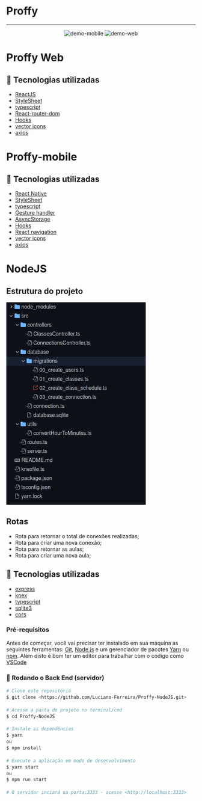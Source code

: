 
# Proffy

---
<div align="center" >
  <img src="./assets/prffy.gif" alt="demo-mobile" height="425">
  <img src="./assets/proffymobiletest.gif" alt="demo-web" height="425">
</div>

# Proffy Web

## :rocket: Tecnologias utilizadas

- [ReactJS](https://pt-br.reactjs.org/)
- [StyleSheet](https://reactnative.dev/docs/stylesheet)
- [typescript](https://www.typescriptlang.org/)
- [React-router-dom](https://www.npmjs.com/package/react-router-dom)
- [Hooks](https://pt-br.reactjs.org/docs/hooks-intro.html)
- [vector icons](https://icons.expo.fyi/)
- [axios](https://github.com/axios/axios)

# Proffy-mobile


## :rocket: Tecnologias utilizadas

- [React Native](https://reactnative.dev/)
- [StyleSheet](https://reactnative.dev/docs/stylesheet)
- [typescript](https://www.typescriptlang.org/)
- [Gesture handler](https://docs.swmansion.com/react-native-gesture-handler/docs/)
- [AsyncStorage](https://www.npmjs.com/package/@react-native-community/async-storage)
- [Hooks](https://pt-br.reactjs.org/docs/hooks-intro.html)
- [React navigation](https://reactnavigation.org/)
- [vector icons](https://icons.expo.fyi/)
- [axios](https://github.com/axios/axios)

# NodeJS

## Estrutura do projeto

<img src="assets/estruturanodejs.png" alt="estrutura nodeJS"></img>


## Rotas

- Rota para retornar o total de conexões realizadas;
- Rota para criar uma nova conexão;
- Rota para retornar as aulas;
- Rota para criar uma nova aula;


## :rocket: Tecnologias utilizadas

- [express](https://expressjs.com/)
- [knex](http://knexjs.org/)
- [typescript](https://www.typescriptlang.org/)
- [sqlite3](https://www.sqlite.org/index.html)
- [cors](https://developer.mozilla.org/pt-BR/docs/Web/HTTP/Controle_Acesso_CORS)

### Pré-requisitos

Antes de começar, você vai precisar ter instalado em sua máquina as seguintes ferramentas:
[Git](https://git-scm.com), [Node.js](https://nodejs.org/en/) e um gerenciador de pacotes [Yarn](https://yarnpkg.com/) ou [npm](https://www.npmjs.com/). 
Além disto é bom ter um editor para trabalhar com o código como [VSCode](https://code.visualstudio.com/)


### 🎲 Rodando o Back End (servidor)

```bash
# Clone este repositório
$ git clone <https://github.com/Luciano-Ferreira/Proffy-NodeJS.git>

# Acesse a pasta do projeto no terminal/cmd
$ cd Proffy-NodeJS

# Instale as dependências
$ yarn 
ou
$ npm install

# Execute a aplicação em modo de desenvolvimento
$ yarn start
ou
$ npm run start

# O servidor inciará na porta:3333 - acesse <http://localhost:3333>
```
